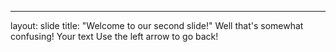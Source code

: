 ---
layout: slide
title: "Welcome to our second slide!"
Well that's somewhat confusing!
Your text
Use the left arrow to go back!
